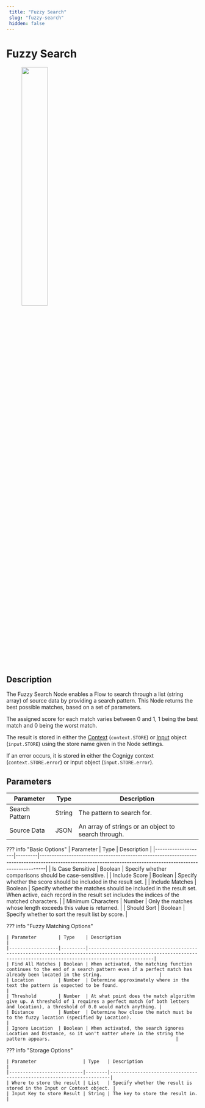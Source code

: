 ```yaml
---
 title: "Fuzzy Search" 
 slug: "fuzzy-search" 
 hidden: false 
---
```

# Fuzzy Search

<figure>
  <img class="image-center" src="../../../../../_assets/ai/build/node-reference/ai/fuzzy-search.png" width="40%" />
</figure>

## Description

The Fuzzy Search Node enables a Flow to search through a list (string array) of source data by providing a search pattern. This Node returns the best possible matches, based on a set of parameters.

The assigned score for each match varies between 0 and 1, 1 being the best match and 0 being the worst match.

The result is stored in either the [Context](../../../test/interaction-panel/context.md) (`context.STORE`) or [Input](../../../test/interaction-panel/input.md) object (`input.STORE`) using the store name given in the Node settings.

If an error occurs, it is stored in either the Cognigy context (`context.STORE.error`) or input object (`input.STORE.error`). 

## Parameters

| Parameter      | Type   | Description                                         |
|----------------|--------|-----------------------------------------------------|
| Search Pattern | String | The pattern to search for.                          |
| Source Data    | JSON   | An array of strings or an object to search through. |

??? info "Basic Options"
    | Parameter          | Type    | Description                                                                                                                                                  |
    |--------------------|---------|--------------------------------------------------------------------------------------------------------------------------------------------------------------|
    | Is Case Sensitive  | Boolean | Specify whether comparisons should be case-sensitive.                                                                                                        |
    | Include Score      | Boolean | Specify whether the score should be included in the result set.                                                                                              |
    | Include Matches    | Boolean | Specify whether the matches should be included in the result set. When active, each record in the result set includes the indices of the matched characters. |
    | Minimum Characters | Number  | Only the matches whose length exceeds this value is returned.                                                                                                |
    | Should Sort        | Boolean | Specify whether to sort the result list by score.                                                                                                            |

??? info "Fuzzy Matching Options"

    | Parameter        | Type    | Description                                                                                                                                                        |
    |------------------|---------|--------------------------------------------------------------------------------------------------------------------------------------------------------------------|
    | Find All Matches | Boolean | When activated, the matching function continues to the end of a search pattern even if a perfect match has already been located in the string.                     |
    | Location         | Number  | Determine approximately where in the text the pattern is expected to be found.                                                                                     |
    | Threshold        | Number  | At what point does the match algorithm give up. A threshold of 1 requires a perfect match (of both letters and location), a threshold of 0.0 would match anything. |
    | Distance         | Number  | Determine how close the match must be to the fuzzy location (specified by Location).                                                                               |
    | Ignore Location  | Boolean | When activated, the search ignores Location and Distance, so it won't matter where in the string the pattern appears.                                              |

??? info "Storage Options"

    | Parameter                 | Type   | Description                                                          |
    |---------------------------|--------|----------------------------------------------------------------------|
    | Where to store the result | List   | Specify whether the result is stored in the Input or Context object. |
    | Input Key to store Result | String | The key to store the result in.                                      |